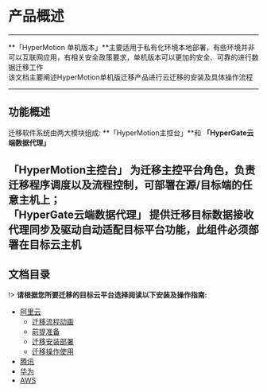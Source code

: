 # 产品概述

---

**「HyperMotion 单机版本」**主要适用于私有化环境本地部署，有些环境并非可以互联网应用，有相关安全政策要求，单机版本可以更加的安全、可靠的进行数据迁移工作<br/>
该文档主要阐述HyperMotion单机版迁移产品进行云迁移的安装及具体操作流程

---

## **功能概述**

迁移软件系统由两大模块组成: **「HyperMotion主控台」**和 **「HyperGate云端数据代理」**<br/>

**「HyperMotion主控台」** 为迁移主控平台角色，负责迁移程序调度以及流程控制，可部署在源/目标端的任意主机上；<br/>
**「HyperGate云端数据代理」** 提供迁移目标数据接收代理同步及驱动自动适配目标平台功能，此组件必须部署在目标云主机<br/>
---

## 文档目录

!> **请根据您所要迁移的目标云平台选择阅读以下安装及操作指南:**

- [阿里云](standalone/aliyun/aliyun.md)
     - [迁移流程动画](standalone/aliyun/migrpro.md)
     - [前提准备](standalone/aliyun/premise.md)
     - [迁移安装部署](standalone/aliyun/alideploy.md)
     - [迁移操作使用](standalone/aliyun/alioper.md)
- [腾讯](standalone/tencent/tencent.md)
- [华为](standalone/huawei/huawei.md)
- [AWS](standalone/aws/aws.md)